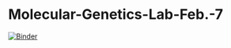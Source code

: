 # Molecular-Genetics-Lab-Feb.-7

[![Binder](https://mybinder.org/badge_logo.svg)](https://mybinder.org/v2/gh/dorfneilsen/Molecular-Genetics-Lab-Feb.-7/HEAD)
